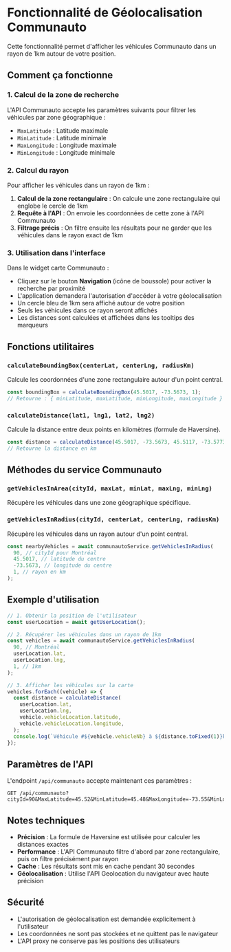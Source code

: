 # Fonctionnalité de Géolocalisation Communauto

Cette fonctionnalité permet d'afficher les véhicules Communauto dans un rayon de 1km autour de votre position.

## Comment ça fonctionne

### 1. Calcul de la zone de recherche

L'API Communauto accepte les paramètres suivants pour filtrer les véhicules par zone géographique :

- `MaxLatitude` : Latitude maximale
- `MinLatitude` : Latitude minimale
- `MaxLongitude` : Longitude maximale
- `MinLongitude` : Longitude minimale

### 2. Calcul du rayon

Pour afficher les véhicules dans un rayon de 1km :

1. **Calcul de la zone rectangulaire** : On calcule une zone rectangulaire qui englobe le cercle de 1km
2. **Requête à l'API** : On envoie les coordonnées de cette zone à l'API Communauto
3. **Filtrage précis** : On filtre ensuite les résultats pour ne garder que les véhicules dans le rayon exact de 1km

### 3. Utilisation dans l'interface

Dans le widget carte Communauto :

- Cliquez sur le bouton **Navigation** (icône de boussole) pour activer la recherche par proximité
- L'application demandera l'autorisation d'accéder à votre géolocalisation
- Un cercle bleu de 1km sera affiché autour de votre position
- Seuls les véhicules dans ce rayon seront affichés
- Les distances sont calculées et affichées dans les tooltips des marqueurs

## Fonctions utilitaires

### `calculateBoundingBox(centerLat, centerLng, radiusKm)`

Calcule les coordonnées d'une zone rectangulaire autour d'un point central.

```typescript
const boundingBox = calculateBoundingBox(45.5017, -73.5673, 1);
// Retourne : { minLatitude, maxLatitude, minLongitude, maxLongitude }
```

### `calculateDistance(lat1, lng1, lat2, lng2)`

Calcule la distance entre deux points en kilomètres (formule de Haversine).

```typescript
const distance = calculateDistance(45.5017, -73.5673, 45.5117, -73.5773);
// Retourne la distance en km
```

## Méthodes du service Communauto

### `getVehiclesInArea(cityId, maxLat, minLat, maxLng, minLng)`

Récupère les véhicules dans une zone géographique spécifique.

### `getVehiclesInRadius(cityId, centerLat, centerLng, radiusKm)`

Récupère les véhicules dans un rayon autour d'un point central.

```typescript
const nearbyVehicles = await communautoService.getVehiclesInRadius(
  90, // cityId pour Montréal
  45.5017, // latitude du centre
  -73.5673, // longitude du centre
  1, // rayon en km
);
```

## Exemple d'utilisation

```typescript
// 1. Obtenir la position de l'utilisateur
const userLocation = await getUserLocation();

// 2. Récupérer les véhicules dans un rayon de 1km
const vehicles = await communautoService.getVehiclesInRadius(
  90, // Montréal
  userLocation.lat,
  userLocation.lng,
  1, // 1km
);

// 3. Afficher les véhicules sur la carte
vehicles.forEach((vehicle) => {
  const distance = calculateDistance(
    userLocation.lat,
    userLocation.lng,
    vehicle.vehicleLocation.latitude,
    vehicle.vehicleLocation.longitude,
  );
  console.log(`Véhicule #${vehicle.vehicleNb} à ${distance.toFixed(1)}km`);
});
```

## Paramètres de l'API

L'endpoint `/api/communauto` accepte maintenant ces paramètres :

```
GET /api/communauto?cityId=90&MaxLatitude=45.52&MinLatitude=45.48&MaxLongitude=-73.55&MinLongitude=-73.59
```

## Notes techniques

- **Précision** : La formule de Haversine est utilisée pour calculer les distances exactes
- **Performance** : L'API Communauto filtre d'abord par zone rectangulaire, puis on filtre précisément par rayon
- **Cache** : Les résultats sont mis en cache pendant 30 secondes
- **Géolocalisation** : Utilise l'API Geolocation du navigateur avec haute précision

## Sécurité

- L'autorisation de géolocalisation est demandée explicitement à l'utilisateur
- Les coordonnées ne sont pas stockées et ne quittent pas le navigateur
- L'API proxy ne conserve pas les positions des utilisateurs
